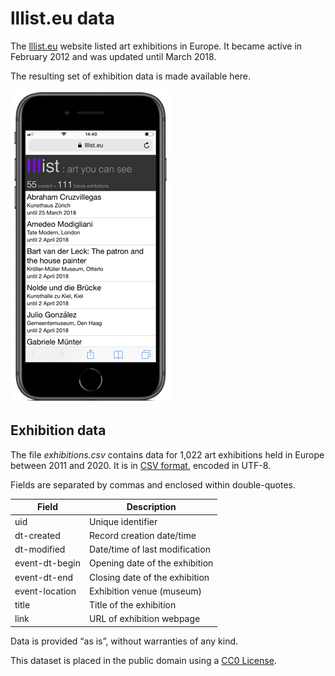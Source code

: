 # lllist.eu data

The [lllist.eu](https://lllist.eu/) website listed art exhibitions in Europe. It became active in February 2012 and was updated until March 2018.

The resulting set of exhibition data is made available here.

![lllist.eu viewed on an iphone 6](lllist_iphone.png)

## Exhibition data
The file _exhibitions.csv_ contains data for 1,022 art exhibitions held in Europe between 2011 and 2020.  It is in [CSV format](https://en.wikipedia.org/wiki/Comma-separated_values), encoded in UTF-8.

Fields are separated by commas and enclosed within double-quotes.

Field|Description
---|---
uid|Unique identifier
dt-created|Record creation date/time
dt-modified|Date/time of last modification
event-dt-begin|Opening date of the exhibition
event-dt-end|Closing date of the exhibition
event-location|Exhibition venue (museum)
title|Title of the exhibition
link|URL of exhibition webpage

Data is provided “as is”, without warranties of any kind.

This dataset is placed in the public domain using a [CC0 License](https://creativecommons.org/publicdomain/zero/1.0/).
